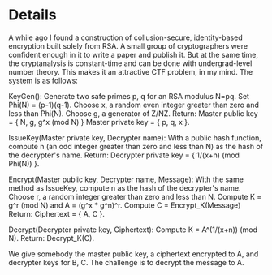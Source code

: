 
# Details
A while ago I found a construction of collusion-secure, identity-based encryption built solely from RSA. A small group of cryptographers were confident enough in it to write a paper and publish it. But at the same time, the cryptanalysis is constant-time and can be done with undergrad-level number theory. This makes it an attractive CTF problem, in my mind. The system is as follows:

KeyGen():
    Generate two safe primes p, q for an RSA modulus N=pq. Set Phi(N) = (p-1)(q-1).
    Choose x, a random even integer greater than zero and less than Phi(N).
    Choose g, a generator of Z/NZ.
    Return:
        Master public key = { N, g, g^x (mod N) }
        Master private key = { p, q, x }.

IssueKey(Master private key, Decrypter name):
    With a public hash function, compute n (an odd integer greater than zero and less than N) as the hash of the decrypter's name.
    Return:
        Decrypter private key = { 1/(x+n) (mod Phi(N)) }.

Encrypt(Master public key, Decrypter name, Message):
    With the same method as IssueKey, compute n as the hash of the decrypter's name.
    Choose r, a random integer greater than zero and less than N.
    Compute K = g^r (mod N) and A = (g^x * g^n)^r.
    Compute C = Encrypt_K(Message)
    Return:
        Ciphertext = { A, C }.

Decrypt(Decrypter private key, Ciphertext):
    Compute K = A^(1/(x+n)) (mod N).
    Return:
        Decrypt_K(C).

We give somebody the master public key, a ciphertext encrypted to A, and decrypter keys for B, C. The challenge is to decrypt the message to A.
